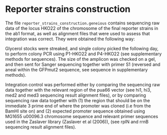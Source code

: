# Reporter strains construction

The file `reporter_strains_construction.geneious` contains sequencing raw data of the locus HKO22 of the chromosome of the final reporter strains in the ab1 format, as well as alignment files that were used to assess that integration was correct. They were obtained the following way:

Glycerol stocks were streaked, and single colony picked the following day, to perform colony PCR using P1-HKO22 and P4-HKO22 (see supplementary methods for sequences). The size of the amplicon was checked on a gel, and then sent for Sanger sequencing together with primer S1 (reversed and aneal within the GFPmut2 sequence, see sequence in supplementary methods).

Integration control was performed either by comparing the sequencing raw data together with the relevant region of the pua66 vector (see hi1, hi3, med2 and med3 sequencing result alignment files), or by comparing sequencing raw data together with (1) the region that should be on the immediate 3 prime end of where the promoter was cloned (i.e from the BamHI site on) and (2)  expected promoter sequence obtained using MG1655 u00096.3 chromosome sequence and relevant primer sequences used in the Zaslaver library (Zaslaver et al (2006)), (see rplN and rrnB sequencing result alignment files).



